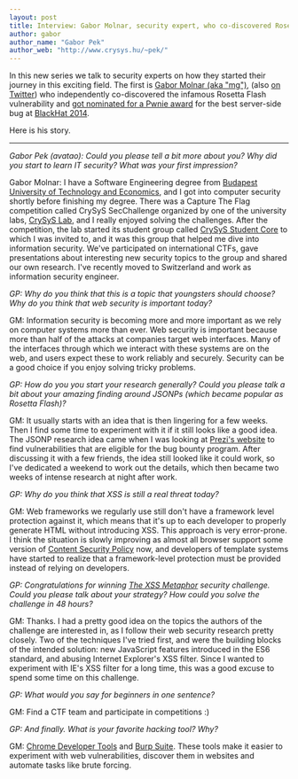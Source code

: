 ```yaml
---
layout: post
title: Interview: Gabor Molnar, security expert, who co-discovered Rosetta Flash
author: gabor
author_name: "Gabor Pek"
author_web: "http://www.crysys.hu/~pek/"
---
```


In this new series we talk to security experts on how they started their journey in this exciting field. The first is [Gabor Molnar (aka "mg")](https://hu.linkedin.com/in/gabmolnar), (also [on Twitter](https://twitter.com/molnar_g)) who independently co-discovered the infamous Rosetta Flash vulnerability and [got nominated for a Pwnie award](http://pwnies.com/archive/2014/nominations/#bestserverbug) for the best server-side bug at [BlackHat 2014](https://www.blackhat.com/us-14/).

Here is his story.

----

*Gabor Pek (avatao): Could you please tell a bit more about you? Why did you start to learn IT security? What was your first impression?*

Gabor Molnar: I have a Software Engineering degree from [Budapest University of Technology and Economics](http://www.bme.hu/?language=en), and I got into computer security shortly before finishing my degree. There was a Capture The Flag competition called CrySyS SecChallenge organized by one of the university labs, [CrySyS Lab](http://crysys.hu/), and I really enjoyed solving the challenges. After the competition, the lab started its student group called [CrySyS Student Core](http://core.crysys.hu/) to which I was invited to, and it was this group that helped me dive into information security. We've participated on international CTFs, gave presentations about interesting new security topics to the group and shared our own research. I've recently moved to Switzerland and work as information security engineer.

*GP: Why do you think that this is a topic that youngsters should choose? Why do you think that web security is important today?*

GM: Information security is becoming more and more important as we rely on computer systems more than ever. Web security is important because more than half of the attacks at companies target web interfaces. Many of the interfaces through which we interact with these systems are on the web, and users expect these to work reliably and securely. Security can be a good choice if you enjoy solving tricky problems.

*GP: How do you you start your research generally? Could you please talk a bit about your amazing finding around JSONPs (which became popular as Rosetta Flash)?*

GM: It usually starts with an idea that is then lingering for a few weeks. Then I find some time to experiment with it if it still looks like a good idea. The JSONP research idea came when I was looking at [Prezi's website](https://prezi.com/) to find vulnerabilities that are eligible for the bug bounty program. After discussing it with a few friends, the idea still looked like it could work, so I've dedicated a weekend to work out the details, which then became two weeks of intense research at night after work.

*GP: Why do you think that XSS is still a real threat today?*

GM: Web frameworks we regularly use still don't have a framework level protection against it, which means that it's up to each developer to properly generate HTML without introducing XSS. This approach is very error-prone. I think the situation is slowly improving as almost all browser support some version of [Content Security Policy](https://en.wikipedia.org/wiki/Content_Security_Policy) now, and developers of template systems have started to realize that a framework-level protection must be provided instead of relying on developers.

*GP: Congratulations for winning [The XSS Metaphor](https://html5sec.org/minichallenges/5) security challenge. Could you please talk about your strategy? How could you solve the challenge in 48 hours?*

GM: Thanks. I had a pretty good idea on the topics the authors of the challenge are interested in, as I follow their web security research pretty closely. Two of the techniques I've tried first, and were the building blocks of the intended solution: new JavaScript features introduced in the ES6 standard, and abusing Internet Explorer's XSS filter. Since I wanted to experiment with IE's XSS filter for a long time, this was a good excuse to spend some time on this challenge.

*GP: What would you say for beginners in one sentence?*

GM: Find a CTF team and participate in competitions :)

*GP: And finally. What is your favorite hacking tool? Why?*

GM: [Chrome Developer Tools](https://developers.google.com/web/tools/chrome-devtools/?hl=en) and [Burp Suite](https://portswigger.net/burp/). These tools make it easier to experiment with web vulnerabilities, discover them in websites and automate tasks like brute forcing.

